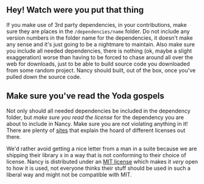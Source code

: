 ## Hey! Watch were you put that thing

If you make use of 3rd party dependencies, in your contributions, make sure they are places in the `/dependencies/name` folder. Do not include any version numbers in the folder name for the dependencies, it doesn't make any sense and it's just going to be a nightmare to maintain. Also make sure you include all needed dependencies, there is nothing (ok, maybe a slight exaggeration) worse than having to be forced to chase around all over the web for downloads, just to be able to build source code you downloaded from some random project. Nancy should built, out of the box, once you've pulled down the source code.

## Make sure you've read the Yoda gospels

Not only should all needed dependencies be included in the dependency folder, but _make sure you read the license_ for the dependency you are about to include in Nancy. Make sure you are not violating anything in it! There are plenty of [sites](http://www.opensource.org/licenses/alphabetical) that explain the hoard of different licenses out there.

We'd rather avoid getting a nice letter from a man in a suite because we are shipping their library x in a way that is not conforming to their choice of license. Nancy is distributed under an [MIT license](http://www.opensource.org/licenses/mit-license.php) which makes it _very_ open to how it is used, not everyone thinks their stuff should be used in such a liberal way and might not be compatible with MIT.



